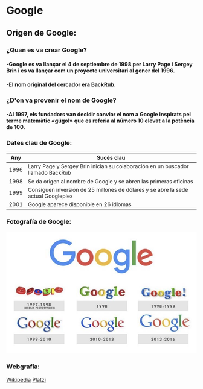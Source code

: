 # Google

## Origen de Google:

### ¿Quan es va crear Google?
#### -Google es va llançar el 4 de septiembre de 1998 per Larry Page i Sergey Brin i es va llançar com un proyecte universitari al gener del 1996.
#### -El nom original del cercador era BackRub.

### ¿D'on va provenir el nom de Google?
#### -Al 1997, els fundadors van decidir canviar el nom a Google inspirats pel terme matemàtic «gúgol» que es referia al número 10 elevat a la potència de 100.

### Dates clau de Google:
|Any |Sucés clau |
|:------------:|------------|
|1996 |Larry Page y Sergey Brin inician su colaboración en un buscador llamado BackRub |
|1998 |Se da origen al nombre de Google y se abren las primeras oficinas |
|1999 |Consiguen inversión de 25 millones de dólares y se abre la sede actual Googleplex |
|2001 |Google aparece disponible en 26 idiomas |

### Fotografía de Google:
![Origen de Google](https://github.com/AlejandroSanchezSMX2/SMX2-M8UF1A1-HistoriaWeb-1998-Google-Alejandro/blob/main/google.jpg "Origen de Google")

### Webgrafía:
[Wikipedia](https://es.wikipedia.org/wiki/Google "Wikipedia")
[Platzi](https://platzi.com/blog/historia-de-google/ "Platzi")



